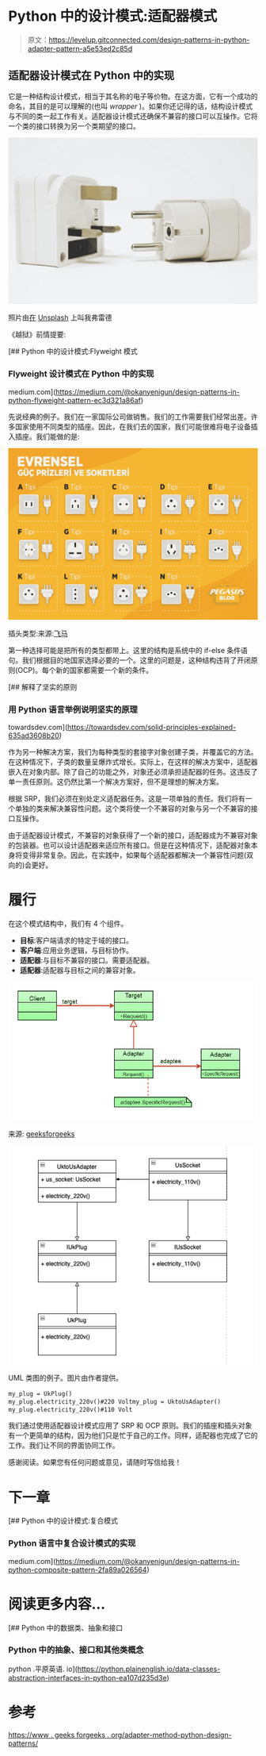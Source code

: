 # Python 中的设计模式:适配器模式

> 原文：<https://levelup.gitconnected.com/design-patterns-in-python-adapter-pattern-a5e53ed2c85d>

## 适配器设计模式在 Python 中的实现

它是一种结构设计模式，相当于其名称的电子等价物。在这方面，它有一个成功的命名，其目的是可以理解的(也叫 *wrapper* )。如果你还记得的话，结构设计模式与不同的类一起工作有关。适配器设计模式还确保不兼容的接口可以互操作。它将一个类的接口转换为另一个类期望的接口。

![](img/271d2578b84425ba3cd2e3ac481afd4d.png)

照片由[在](https://unsplash.com/@callmefred?utm_source=unsplash&utm_medium=referral&utm_content=creditCopyText) [Unsplash](https://unsplash.com/s/photos/adapter?utm_source=unsplash&utm_medium=referral&utm_content=creditCopyText) 上叫我弗雷德

《越狱》前情提要:

[](https://medium.com/@okanyenigun/design-patterns-in-python-flyweight-pattern-ec3d321a86af) [## Python 中的设计模式:Flyweight 模式

### Flyweight 设计模式在 Python 中的实现

medium.com](https://medium.com/@okanyenigun/design-patterns-in-python-flyweight-pattern-ec3d321a86af) 

先说经典的例子。我们在一家国际公司做销售。我们的工作需要我们经常出差。许多国家使用不同类型的插座。因此，在我们去的国家，我们可能很难将电子设备插入插座。我们能做的是:

![](img/a092f99343e566179dc289ba3fffa461.png)

插头类型:来源:[飞马](https://www.flypgs.com/blog/ulkelere-gore-fis-ve-priz-rehberi/)

第一种选择可能是把所有的类型都带上。这里的结构是系统中的 if-else 条件语句。我们根据目的地国家选择必要的一个。这里的问题是，这种结构违背了开闭原则(OCP)。每个新的国家都需要一个新的条件。

[](https://towardsdev.com/solid-principles-explained-635ad3608b20) [## 解释了坚实的原则

### 用 Python 语言举例说明坚实的原理

towardsdev.com](https://towardsdev.com/solid-principles-explained-635ad3608b20) 

作为另一种解决方案，我们为每种类型的套接字对象创建子类，并覆盖它的方法。在这种情况下，子类的数量呈爆炸式增长。实际上，在这样的解决方案中，适配器嵌入在对象内部。除了自己的功能之外，对象还必须承担适配器的任务。这违反了单一责任原则。这仍然比第一个解决方案好，但不是理想的解决方案。

根据 SRP，我们必须在别处定义适配器任务。这是一项单独的责任。我们将有一个单独的类来解决兼容性问题。这个类将使一个不兼容的对象与另一个不兼容的接口互操作。

由于适配器设计模式，不兼容的对象获得了一个新的接口，适配器成为不兼容对象的包装器。也可以设计适配器来适应所有接口。但是在这种情况下，适配器对象本身将变得非常复杂。因此，在实践中，如果每个适配器都解决一个兼容性问题(双向的)会更好。

# 履行

在这个模式结构中，我们有 4 个组件。

*   **目标**:客户端请求的特定于域的接口。
*   **客户端**:应用业务逻辑，与目标协作。
*   **适配器**:与目标不兼容的接口。需要适配器。
*   **适配器**:适配器与目标之间的兼容对象。

![](img/53b420f30b63a5873f3eb1c7bd4ba931.png)

来源: [geeksforgeeks](https://www.geeksforgeeks.org/adapter-pattern/)

![](img/d3f50be71f8f0c64a8536a44ca2cf5aa.png)

UML 类图的例子。图片由作者提供。

```
my_plug = UkPlug()
my_plug.electricity_220v()#220 Voltmy_plug = UktoUsAdapter()
my_plug.electricity_220v()#110 Volt
```

我们通过使用适配器设计模式应用了 SRP 和 OCP 原则。我们的插座和插头对象有一个更简单的结构，因为他们只是忙于自己的工作。同样，适配器也完成了它的工作。我们让不同的界面协同工作。

感谢阅读。如果您有任何问题或意见，请随时写信给我！

# 下一章

[](https://medium.com/@okanyenigun/design-patterns-in-python-composite-pattern-2fa89a026564) [## Python 中的设计模式:复合模式

### Python 语言中复合设计模式的实现

medium.com](https://medium.com/@okanyenigun/design-patterns-in-python-composite-pattern-2fa89a026564) 

# 阅读更多内容…

[](https://python.plainenglish.io/data-classes-abstraction-interfaces-in-python-ea107d235d3e) [## Python 中的数据类、抽象和接口

### Python 中的抽象、接口和其他类概念

python .平原英语. io](https://python.plainenglish.io/data-classes-abstraction-interfaces-in-python-ea107d235d3e) 

# 参考

[https://www . geeks forgeeks . org/adapter-method-python-design-patterns/](https://www.geeksforgeeks.org/adapter-method-python-design-patterns/)